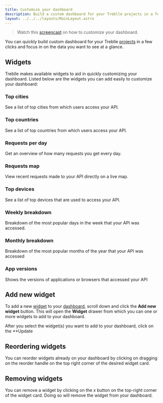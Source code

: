```yaml
---
title: Customize your dashboard
description: Build a custom dashboard for your Treblle projects in a few clicks and focus in on the data you want to see.
layout: ../../../layouts/MainLayout.astro
---
```

> Watch this <a target="_blank" href="https://youtu.be/tYUOId4WiT ">screencast</a> on how to customize your dashboard.

You can quickly build custom dashboard for your Treblle [projects](/en/dashboard/projects) in a few clicks and focus in on the data you want to see at a glance.

## Widgets

Treblle makes available widgets to aid in quickly customizing your dashboard.
Listed below are the widgets you can add easily to customize your dashboard:

### Top cities
See a list of top cities from which users access your API.

### Top countries
See a list of top countries from which users access your API.

### Requests per day
Get an overview of how many requests you get every day.

### Requests map
View recent requests made to your API directly on a live map.

### Top devices
See a list of top devices that are used to access your API.

### Weekly breakdown
Breakdown of the most popular days in the week that your API was accessed.

### Monthly breakdown
Breakdown of the most popular months of the year that your API was accessed

### App versions
Shows the versions of applications or browsers that accessed your API

## Add new widget
To add a new [widget](/en/dashboard/customize-dashboard#widgets) to your <a href="https://app.treblle.com" target="_blank">dashboard</a>, scroll down and click the **Add new widget** button. This will open the **Widget** drawer from which you can one or more widgets to add to your dashboard.

After you select the widget(s) you want to add to your dashboard, click on the **Update

## Reordering widgets
You can reorder widgets already on your dashboard by clicking on dragging on the reorder handle on the top right corner of the desired widget card.

## Removing widgets
You can remove a widget by clicking on the *x* button on the top-right corner of the widget card. Doing so will remove the widget from your dashboard.
